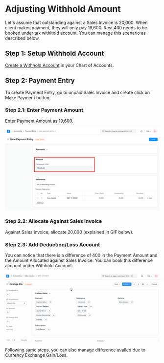 
# Adjusting Withhold Amount



Let's assume that outstanding against a Sales Invoice is 20,000. When client makes payment, they will only pay 19,600. Rest 400 needs to be booked under tax withhold account. You can manage this scenario as described below.


## Step 1: Setup Withhold Account


[Create a Withhold Account](/docs/en/accounts/chart-of-accounts#1-how-to-createedit-accounts) in your Chart of Accounts.


## Step 2: Payment Entry


To create Payment Entry, go to unpaid Sales Invoice and create click on Make Payment button.


### Step 2.1: Enter Payment Amount


Enter Payment Amount as 19,600.


![Paid Amount in Payment Entry](/files/paid-amount-in-payment-entry.png)


### Step 2.2: Allocate Against Sales Invoice


Against Sales Invoice, allocate 20,000 (explained in GIF below).


### Step 2.3: Add Deduction/Loss Account


You can notice that there is a difference of 400 in the Payment Amount and the Amount Allocated against Sales Invoice. You can book this difference account under Withhold Account.


![Tax Withheld Adjustment in Payment Entry](/files/tax-withheld-adjustment-in-payment-entry.gif)


Following same steps, you can also manage difference availed due to Currency Exchange Gain/Loss.




